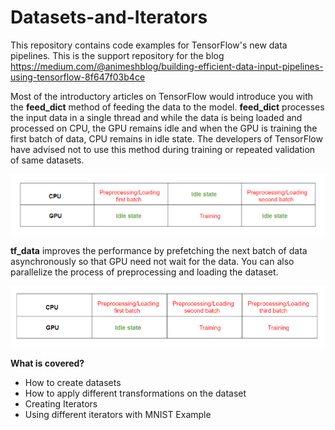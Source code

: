 # Datasets-and-Iterators
This repository contains code examples for TensorFlow's new data pipelines. This is the support repository for the blog https://medium.com/@animeshblog/building-efficient-data-input-pipelines-using-tensorflow-8f647f03b4ce

Most of the introductory articles on TensorFlow would introduce you with the **feed_dict** method of feeding the data to the model. 
**feed_dict** processes the input data in a single thread and while the data is being loaded and processed on CPU, the GPU remains 
idle and when the GPU is training the first batch of data, CPU remains in idle state. The developers of TensorFlow have advised not 
to use this method during training or repeated validation of same datasets.

![alt text](https://github.com/animesh-agarwal/Datasets-and-Iterators/blob/master/images/feed_dict.PNG)

**tf_data** improves the performance by prefetching the next batch of data asynchronously so that GPU need not wait for the data. 
You can also parallelize the process of preprocessing and loading the dataset.

![alt text](https://github.com/animesh-agarwal/Datasets-and-Iterators/blob/master/images/tf_data.PNG)

**What is covered?** 

* How to create datasets 
* How to apply different transformations on the dataset
* Creating Iterators
* Using different iterators with MNIST Example
